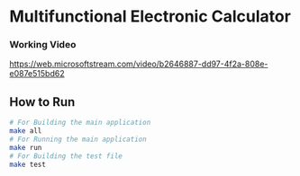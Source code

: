 # Multifunctional Electronic Calculator
### Working Video
https://web.microsoftstream.com/video/b2646887-dd97-4f2a-808e-e087e515bd62

## How to Run 

```sh
# For Building the main application
make all
# For Running the main application
make run
# For Building the test file
make test

